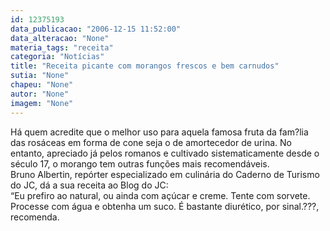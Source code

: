 ```yaml
---
id: 12375193
data_publicacao: "2006-12-15 11:52:00"
data_alteracao: "None"
materia_tags: "receita"
categoria: "Notícias"
title: "Receita picante com morangos frescos e bem carnudos"
sutia: "None"
chapeu: "None"
autor: "None"
imagem: "None"
---
```

<p>Há quem acredite que o melhor uso para aquela famosa fruta da fam?lia das rosáceas em forma de cone seja o de amortecedor de urina. No entanto, apreciado já pelos romanos e cultivado sistematicamente desde o século 17, o morango tem outras funções mais recomendáveis.<BR>Bruno Albertin, repórter especializado em culinária do Caderno de Turismo do JC, dá a sua receita ao Blog do JC: <BR>“Eu prefiro ao natural, ou ainda com açúcar e creme. Tente com sorvete. Processe com água e obtenha um suco. É bastante diurético, por sinal.???, recomenda. </p>
